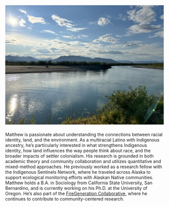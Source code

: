 ![alt text](assets/IMG_6256_Original.jpeg)
---
Matthew is passionate about understanding the connections between racial identity, land, and the environment. As a multiracial Latino with Indigenous ancestry, he’s particularly interested in what strengthens Indigenous identity, how land influences the way people think about race, and the broader impacts of settler colonialism. His research is grounded in both academic theory and community collaboration and utilizes quantitative and mixed-method approaches. He previously worked as a research fellow with the Indigenous Sentinels Network, where he traveled across Alaska to support ecological monitoring efforts with Alaskan Native communities. Matthew holds a B.A. in Sociology from California State University, San Bernardino, and is currently working on his Ph.D. at the University of Oregon. He’s also part of the [FireGeneration Collaborative](https://www.firegencollab.org/), where he continues to contribute to community-centered research. 
